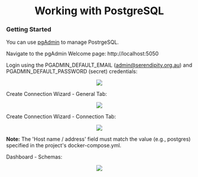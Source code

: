 <h1 align="center">Working with PostgreSQL</h1>

### Getting Started

You can use [pgAdmin](https://www.pgadmin.org/) to manage PostrgeSQL.

Navigate to the pgAdmin Welcome page: http://localhost:5050

Login using the PGADMIN_DEFAULT_EMAIL (admin@serendipity.org.au) and PGADMIN_DEFAULT_PASSWORD (secret) credentials:

<p align="center">
  <img src="https://github.com/Robinyo/serendipity-2.0/blob/main/backend/docs/screen-shots/pgadmin-login.png">
</p>

Create Connection Wizard - General Tab:

<p align="center">
  <img src="https://github.com/Robinyo/serendipity-2.0/blob/main/backend/docs/screen-shots/pgadmin-server-general-tab.png">
</p>

Create Connection Wizard - Connection Tab:

<p align="center">
  <img src="https://github.com/Robinyo/serendipity-2.0/blob/main/backend/docs/screen-shots/pgadmin-server-connection-tab.png">
</p>

**Note:** The 'Host name / address' field must match the value (e.g., postgres) specified in the project's docker-compose.yml.

Dashboard - Schemas:

<p align="center">
  <img src="https://github.com/Robinyo/serendipity-2.0/blob/main/backend/docs/screen-shots/pgadmin-schemas.png">
</p>
